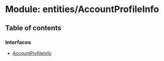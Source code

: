 # Module: entities/AccountProfileInfo

## Table of contents

### Interfaces

- [AccountProfileInfo](../wiki/entities.AccountProfileInfo.AccountProfileInfo)
